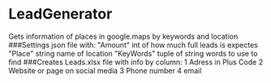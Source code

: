 # LeadGenerator
Gets information of places in google.maps by keywords and location
###Settings
json file with:
"Amount" int of how much full leads is expectes
"Place" string name of location
"KeyWords" tuple of string words to use to find
###Creates
Leads.xlsx file with info by column:
1 Adress in Plus Code
2 Website or page on social media
3 Phone number
4 email

